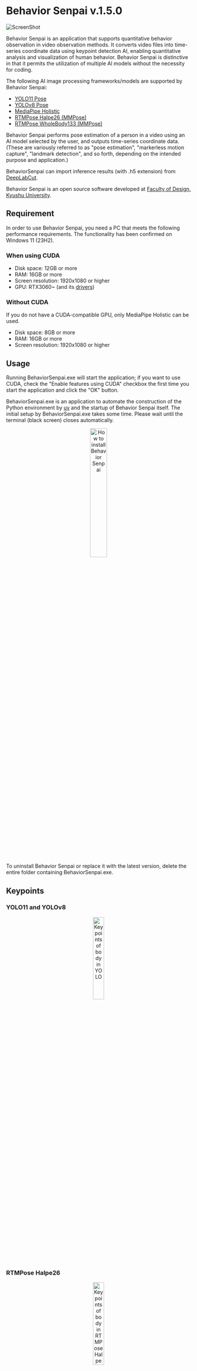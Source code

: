 # Behavior Senpai v.1.5.0

[pyproject]: https://github.com/nishimura5/behavior_senpai/blob/master/pyproject.toml
[app_detect]: https://github.com/nishimura5/behavior_senpai/blob/master/src/app_detect.py
[app_track_list]: https://github.com/nishimura5/behavior_senpai/blob/master/src/app_track_list.py
[app_trajplot]: https://github.com/nishimura5/behavior_senpai/blob/master/src/app_trajplot.py
[app_points_calc]: https://github.com/nishimura5/behavior_senpai/blob/master/src/app_points_calc.py
[app_feat_mix]: https://github.com/nishimura5/behavior_senpai/blob/master/src/app_feat_mix.py
[app_dimredu]: https://github.com/nishimura5/behavior_senpai/blob/master/src/app_dimredu.py
[gui_parts]: https://github.com/nishimura5/behavior_senpai/blob/master/src/gui_parts.py
[detector_proc]: https://github.com/nishimura5/behavior_senpai/blob/master/src/detector_proc.py

![ScreenShot](https://www.design.kyushu-u.ac.jp/~eigo/Behavior%20Senpai%20v.1.4.0%20_%20Python%20senpai_files/bs_capture_120.jpg)

Behavior Senpai is an application that supports quantitative behavior observation in video observation methods. It converts video files into time-series coordinate data using keypoint detection AI, enabling quantitative analysis and visualization of human behavior.
Behavior Senpai is distinctive in that it permits the utilization of multiple AI models without the necessity for coding. 

 The following AI image processing frameworks/models are supported by Behavior Senpai:
- [YOLO11 Pose](https://docs.ultralytics.com/tasks/pose/)
- [YOLOv8 Pose](https://github.com/ultralytics/ultralytics/issues/1915)
- [MediaPipe Holistic](https://github.com/google/mediapipe/blob/master/docs/solutions/holistic.md)
- [RTMPose Halpe26 (MMPose)](https://github.com/open-mmlab/mmpose/tree/main/projects/rtmpose#26-keypoints)
- [RTMPose WholeBody133 (MMPose)](https://github.com/open-mmlab/mmpose/tree/main/projects/rtmpose#wholebody-2d-133-keypoints)

Behavior Senpai performs pose estimation of a person in a video using an AI model selected by the user, and outputs time-series coordinate data.
(These are variously referred to as "pose estimation", "markerless motion capture", "landmark detection", and so forth, depending on the intended purpose and application.)

BehaviorSenpai can import inference results (with .h5 extension) from [DeepLabCut](https://www.mackenziemathislab.org/deeplabcut).

Behavior Senpai is an open source software developed at [Faculty of Design, Kyushu University](https://www.design.kyushu-u.ac.jp/en/home/).

## Requirement

In order to use Behavior Senpai, you need a PC that meets the following performance requirements. The functionality has been confirmed on Windows 11 (23H2).

### When using CUDA

 - Disk space: 12GB or more
 - RAM: 16GB or more
 - Screen resolution: 1920x1080 or higher
 - GPU: RTX3060~ (and its [drivers](https://www.nvidia.com/download/index.aspx))

### Without CUDA

If you do not have a CUDA-compatible GPU, only MediaPipe Holistic can be used.

 - Disk space: 8GB or more
 - RAM: 16GB or more
 - Screen resolution: 1920x1080 or higher

## Usage

Running BehaviorSenpai.exe will start the application; if you want to use CUDA, check the "Enable features using CUDA" checkbox the first time you start the application and click the "OK" button.

BehaviorSenpai.exe is an application to automate the construction of the Python environment by [uv](https://docs.astral.sh/uv/) and the startup of Behavior Senpai itself.
The initial setup by BehaviorSenpai.exe takes some time. Please wait until the terminal (black screen) closes automatically.

<p align="center">
 <a href="https://youtu.be/0k8GA1DscKQ">
   <img width="30%" alt="How to install Behavior Senpai" src="https://img.youtube.com/vi/0k8GA1DscKQ/0.jpg">
 </a>
</p>

To uninstall Behavior Senpai or replace it with the latest version, delete the entire folder containing BehaviorSenpai.exe.

## Keypoints

### YOLO11 and YOLOv8

<p align="center">
  <img width="24%" alt="Keypoints of body in YOLO" src="https://github.com/nishimura5/behavior_senpai/blob/master/src/img/body_coco.png">
</p>

### RTMPose Halpe26

<p align="center">
  <img width="24%" alt="Keypoints of body in RTMPose Halpe26" src="https://github.com/nishimura5/behavior_senpai/blob/master/src/img/body_halpe26.png">
</p>

### RTMPose WholeBody133

<p align="center">
  <img width="50%" alt="Keypoints of body and hands in RTMPose WholeBody133" src="https://github.com/nishimura5/behavior_senpai/blob/master/src/img/body_wholebody133.png">
</p>

<p align="center">
  <img width="60%" alt="Keypoints of face in RTMPose WholeBody133" src="https://github.com/nishimura5/behavior_senpai/blob/master/src/img/face_wholebody133.png">
</p>

### MediaPipe Holistic

See [here](https://storage.googleapis.com/mediapipe-assets/documentation/mediapipe_face_landmark_fullsize.png) for a document with all IDs.

<p align="center">
  <img width="60%" alt="Keypoints of face in Mediapipe Holistic" src="https://github.com/nishimura5/behavior_senpai/blob/master/src/img/facemesh.png">
</p>
<p align="center">
  <img width="60%" alt="Keypoints of face in Mediapipe Holistic" src="https://github.com/nishimura5/behavior_senpai/blob/master/src/img/facemesh2.png">
</p>

<p align="center">
  <img width="50%" alt="Keypoints of hands in Mediapipe Holistic" src="https://github.com/nishimura5/behavior_senpai/blob/master/src/img/hands.png">
</p>

## Interface

### Track file

The time-series coordinate data resulting from keypoint detection in app_detect.py is stored in a [Pickled Pandas DataFrame](https://pandas.pydata.org/docs/reference/api/pandas.DataFrame.to_pickle.html). This data is referred to by Behavior Senpai as a "Track file". The Track file is saved in the "trk" folder, which is created in the same directory as the video file where the keypoint detection was performed.
The Track file holds time-series coordinate data in a 3-level-multi-index format. The indexes are designated as "frame" "member", and "keypoint", starting from level 0. "Frame" is an integer, starting from 0, corresponding to the frame number of the video. "Member" and "keypoint" are the identifiers of keypoints detected by the model. The Track file always contains three columns: "x," "y," and "timestamp." "X" and "y" are in pixels, while "timestamp" is in milliseconds.

An illustrative example of a DataFrame stored in the Track file is presented below. It should be noted that the columns may include additional columns such as 'z' and 'conf', contingent on the specifications of the AI model.

|  |  |  | x | y | timestamp |
| - | - | - | - | - | - |
| frame | member | keypoint |  |  |  |
| 0 | 1 | 0 | 1365.023560 | 634.258484 | 0.0 |
|  |  | 1 | 1383.346191 | 610.686951 | 0.0 |
|  |  | 2 | 1342.362061 | 621.434998 | 0.0 |
|  |  | ... | ... | ... | ... |
|  |  | 16 | 1417.897583 | 893.739258 | 0.0 |
|  | 2 | 0 | 2201.367920 | 846.174194 | 0.0 |
|  |  | 1 | 2270.834473 | 1034.986328 | 0.0 |
|  |  | ... | ... | ... | ... |
|  |  | 16 | 2328.100098 | 653.919312 | 0.0 |
| 1 | 1 | 0 | 1365.023560 | 634.258484 | 33.333333 |
|  |  | 1 | 1383.346191 | 610.686951 | 33.333333 |
|  |  | ... | ... | ... | ... |

### Feature file

BehaviorSenpai saves calculated features based on Track file data to Feature files. Feature files are created in HDF5 format with the .feat extension.
Feature files store data calculated by [app_points_calc.py][app_points_calc], [app_trajplot.py][app_trajplot], and [app_feat_mix.py][app_feat_mix] in the format shown in the table below:

|       |        | feat_1   | feat_2   | timestamp |
| ----- | ------ | -------- | -------- | --------- |
| frame | member |          |          |           |
| 0     | 1      | NaN      | 0.050946 | 0.000000  |
| 0     | 2      | 0.065052 | 0.049657 | 0.000000  |
| 1     | 1      | NaN      | 0.064225 | 16.683333 |
| 1     | 2      | 0.050946 | 0.050946 | 16.683333 |
| 2     | 1      | NaN      | 0.065145 | 33.366667 |
| 2     | 2      | 0.061077 | 0.068058 | 33.366667 |
| 3     | 1      | NaN      | 0.049712 | 50.050000 |
| 3     | 2      | 0.052715 | 0.055282 | 50.050000 |
|       | ...    | ...      | ...      | ...       |

Additionally, data calculated by [app_dimredu.py][app_dimredu] is stored in the format shown in the table below. All these data are handled as Pandas DataFrames, with time-series data in 2-level-multi-index format, with the indices designated as "frame" and "member", respectively, and the columns including a "timestamp".

|       |        | class | cat_1 | cat_2 | timestamp |
| ----- | ------ | ----- | ----- | ----- | --------- |
| frame | member |       |       |       |           |
| 0     | 1      | 0.0   | True  | False | 0.000000  |
| 0     | 2      | 1.0   | False | True  | 0.000000  |
| 1     | 1      | 0.0   | True  | False | 16.683333 |
| 1     | 2      | 1.0   | False | True  | 16.683333 |
| 2     | 1      | 0.0   | True  | False | 33.366667 |
| 2     | 2      | 1.0   | False | True  | 33.366667 |
| 3     | 1      | 0.0   | True  | False | 50.050000 |
| 3     | 2      | 1.0   | False | True  | 50.050000 |
|       | ...    | ...   | ...   | ...   | ...       |

### Security Considerations

As mentioned above, Behavior Senpai handles pickle format files, and because of the security risks associated with pickle format files, please only open files that you trust (e.g., do not open files from unknown sources that are available on the Internet). (For example, do not try to open files of unknown origin published on the Internet). See [here](https://docs.python.org/3/library/pickle.html) for more information.

### Annotated Video file

Behavior Senpai can output videos in mp4 format with detected keypoints drawn on them.

### Folder Structure

This section explains the default locations for data output by Behavior Senpai. Track files are saved in the "trk" folder, Feature files in the "calc" folder, and videos with keypoints drawn are saved in the "mp4" folder. If a Track file is edited and overwritten, the old Track file is saved in the "backup" folder (only one backup is kept). These folders are automatically generated at the time of file saving.

Below is an example of the folder structure when there are files named "ABC.MP4" and "XYZ.MOV" in a folder. Output file names include suffixes according to the model or type of calculation. To avoid file read/write failures, use alphanumeric characters for folder and file names, especially when the file path contains Japanese characters.

```
├── ABC.MP4
├── XYZ.MOV
├── calc
│   ├── case1
│   │   ├── ABC.feat
│   │   └── XYZ.feat
│   └── case2
│       └── XYZ.feat
├── mp4
│   └── ABC_mediapipe.mp4
└── trk
    ├── ABC.pkl
    ├── XYZ.pkl
    └── backup
        └── ABC.pkl
```

When Behavior Senpai loads a Track file, if a video file exists in the parent folder, it also loads that video file. The file name of the video to be loaded is referred from the "video_name" value in Attributes of Track file. If the video file is not found, a black background is used as a substitute.

### Temporary file

The application's settings and the path of the most recently loaded Track file are saved as a Pickled dictionary. The file name is "temp.pkl". If this file does not exist, the application automatically generates it (using default values). To reset the settings, delete the "temp.pkl" file. The Temporary file is managed by [gui_parts.py][gui_parts].

## Citation

Please acknowledge and cite the use of this software and its authors when results are used in publications or published elsewhere.

```
Nishimura, E. (2024). Behavior Senpai (Version 1.5.0) [Computer software]. Kyushu University, https://doi.org/10.48708/7160651
```

```
@misc{behavior-senpai-software,
  title = {Behavior Senpai},
  author = {Nishimura, Eigo},
  year = {2024},
  publisher = {Kyushu University},
  doi = {10.48708/7160651},
  note = {Available at: \url{https://hdl.handle.net/2324/7160651}},
}
```

### Related Documents
[Sample Videos for Behavioral Observation Using Keypoint Detection Technology](https://hdl.handle.net/2324/7172619)

[Quantitative Behavioral Observation Using Keypoint Detection Technology:
 Towards the Development of a New Behavioral Observation Method through Video Imagery](https://hdl.handle.net/2324/7170833)
